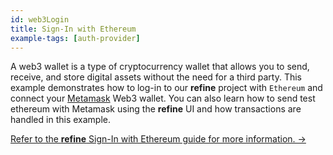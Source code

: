 ```yaml
---
id: web3Login
title: Sign-In with Ethereum
example-tags: [auth-provider]
---
```


A web3 wallet is a type of cryptocurrency wallet that allows you to send, receive, and store digital assets without the need for a third party. This example demonstrates how to log-in to our **refine** project with `Ethereum` and connect your [Metamask](https://metamask.io/) Web3 wallet. You can also learn how to send test ethereum with Metamask using the **refine** UI and how transactions are handled in this example.

[Refer to the **refine** Sign-In with Ethereum guide for more information. →](/docs/advanced-tutorials/web3/ethereum-signin/)

<CodeSandboxExample path="with-web3" />
